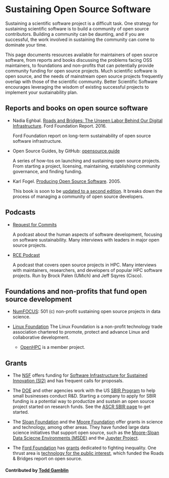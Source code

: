 # Sustaining Open Source Software

Sustaining a scientific software project is a difficult task.  One
strategy for sustaining scientific software is to build a community of
open source contributors.  Building a community can be daunting, and if
you are successful, the work involved in sustaining the community can
come to dominate your time.

This page documents resources available for maintainers of open source
software, from reports and books discussing the problems facing OSS
maintainers, to foundations and non-profits that can potentially provide
community funding for open source projects.  Much scientific software is
open source, and the needs of mainstream open source projects frequently
overlap with those of the scientific community.  Better Scientific
Software encourages leveraging the wisdom of existing successful projects
to implement your sustainability plan.


## Reports and books on open source software

* Nadia Eghbal. [Roads and Bridges: The Unseen Labor Behind Our Digital Infrastructure](https://www.fordfoundation.org/library/reports-and-studies/roads-and-bridges-the-unseen-labor-behind-our-digital-infrastructure/). Ford Foundation Report. 2016.

  Ford Foundation report on long-term sustainability of open source
  software infrastructure.

* Open Source Guides, by GitHub: [opensource.guide](https://opensource.guide/)

  A series of how-tos on launching and sustaining open source
  projects. From starting a project, licensing, maintaining, establishing
  community governance, and finding funding.

* Karl Fogel. [Producing Open Source Software](https://www.amazon.com/Producing-Open-Source-Software-Successful/dp/0596007590/). 2005.

  This book is soon to be
  [updated to a second edition](https://www.kickstarter.com/projects/kfogel/updating-producing-open-source-software-for-2nd-ed).
  It breaks down the process of managing a community of open source
  developers.

## Podcasts

* [Request for Commits](https://changelog.com/rfc)

  A podcast about the human aspects of software development, focusing on
  software sustainability. Many interviews with leaders in major open
  source projects.

* [RCE Podcast](http://www.rce-cast.com/)

  A podcast that covers open source projects in HPC. Many interviews with
  maintainers, researchers, and developers of popular HPC software
  projects. Run by Brock Palen (UMich) and Jeff Sqyres (Cisco).

## Foundations and non-profits that fund open source development

* [NumFOCUS](http://www.numfocus.org/): 501 (c) non-profit sustaining
  open source projects in data science.

* [Linux Foundation](https://www.linuxfoundation.org/) The Linux
  Foundation is a non-profit technology trade association chartered to
  promote, protect and advance Linux and collaborative development.

  * [OpenHPC](openhpc.community) is a member project.


## Grants

* The [NSF](https://www.nsf.gov) offers
  funding for
  [Software Infrastructure for Sustained Innovation (SI2)](https://www.nsf.gov/pubs/2016/nsf16532/nsf16532.htm)
  and has frequent calls for proposals.

* The [DOE](https://energy.gov/) and other agencies work with the US
  [SBIR Program](https://www.sbir.gov/) to help small businesses conduct
  R&D. Starting a company to apply for SBIR funding is a potential way to
  productize and sustain an open source project started on research
  funds.  See the [ASCR SBIR page](https://science.energy.gov/sbir/) to
  get started.

* The [Sloan Foundation](https://sloan.org/) and the
  [Moore Foundation](https://www.moore.org/) offer grants in science and
  technology, among other areas. They have funded large data science
  initiatives that support open source, such as the
  [Moore-Sloan Data Sciecne Environments (MSDE)](http://msdse.org/) and
  the
  [Jupyter Project](https://blog.jupyter.org/2015/07/07/jupyter-funding-2015/).

* The [Ford Foundation](https://www.fordfoundation.org) has
  [grants](https://www.fordfoundation.org/work/our-grants/) dedicated to
  fighting inequality. One thrust area is
  [technology for the public interest](https://www.fordfoundation.org/work/challenging-inequality/),
  which funded the Roads & Bridges report on open source.

#### Contributed by [Todd Gamblin](https://github.com/tgamblin)

<!---
Publish: yes
Categories: Collaboration, Planning
Topics: Improving productivity and sustainability, Licensing, Strategies for more effective teams, Funding sources and programs
Tags: document, website, book, organization, funding-program, funding-agency
Level: 2
Prerequisites: defaults
Aggregate: none
--->
